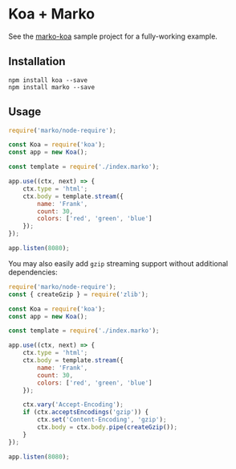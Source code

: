 # Koa + Marko

See the [marko-koa](https://github.com/marko-js-samples/marko-koa) sample
project for a fully-working example.

## Installation

    npm install koa --save
    npm install marko --save

## Usage

```javascript
require('marko/node-require');

const Koa = require('koa');
const app = new Koa();

const template = require('./index.marko');

app.use((ctx, next) => {
    ctx.type = 'html';
    ctx.body = template.stream({
        name: 'Frank',
        count: 30,
        colors: ['red', 'green', 'blue']
    });
});

app.listen(8080);
```

You may also easily add `gzip` streaming support without additional dependencies:

```javascript
require('marko/node-require');
const { createGzip } = require('zlib');

const Koa = require('koa');
const app = new Koa();

const template = require('./index.marko');

app.use((ctx, next) => {
    ctx.type = 'html';
    ctx.body = template.stream({
        name: 'Frank',
        count: 30,
        colors: ['red', 'green', 'blue']
    });

    ctx.vary('Accept-Encoding');
    if (ctx.acceptsEncodings('gzip')) {
        ctx.set('Content-Encoding', 'gzip');
        ctx.body = ctx.body.pipe(createGzip());
    }
});

app.listen(8080);
```
